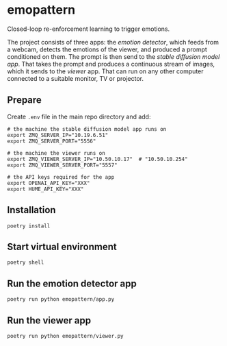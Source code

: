 # emopattern

Closed-loop re-enforcement learning to trigger emotions.

The project consists of three apps: the _emotion detector_, which feeds from a webcam, detects the emotions of the viewer, and produced a prompt conditioned on them. The prompt is then send to the _stable diffusion model app_. That takes the prompt and produces a continuous stream of images, which it sends to the _viewer_ app. That can run on any other computer connected to a suitable monitor, TV or projector.

## Prepare

Create `.env` file in the main repo directory and add:

```
# the machine the stable diffusion model app runs on
export ZMQ_SERVER_IP="10.19.6.51"
export ZMQ_SERVER_PORT="5556"

# the machine the viewer runs on
export ZMQ_VIEWER_SERVER_IP="10.50.10.17"  # "10.50.10.254"
export ZMQ_VIEWER_SERVER_PORT="5557"

# the API keys required for the app
export OPENAI_API_KEY="XXX"
export HUME_API_KEY="XXX"
```

## Installation

`poetry install`

## Start virtual environment

`poetry shell`

## Run the emotion detector app

`poetry run python emopattern/app.py`

## Run the viewer app

`poetry run python emopattern/viewer.py`
